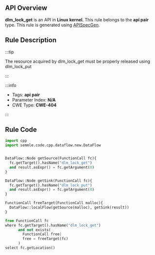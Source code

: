 ---
---


## API Overview
**dlm_lock_get** is an API in **Linux kernel**. This rule belongs to the **api pair** type. This rule is generated using [APISpecGen](../../tools/APISpecGen).
## Rule Description

:::tip

The resource acquired by dlm_lock_get must be properly released using dlm_lock_put

:::

:::info

- Tags: **api pair**
- Parameter Index: **N/A**
- CWE Type: **CWE-404**

:::

## Rule Code
```python
import cpp
import semmle.code.cpp.dataflow.new.DataFlow


DataFlow::Node getSource(FunctionCall fc){
  fc.getTarget().hasName("dlm_lock_get")
  and result.asExpr() = fc.getArgument(0)
}

DataFlow::Node getSink(FunctionCall fc){
  fc.getTarget().hasName("dlm_lock_put")
  and result.asExpr() = fc.getArgument(0)
}

FunctionCall freeTarget(FunctionCall malloc){
  DataFlow::localFlow(getSource(malloc), getSink(result))
}

from FunctionCall fc
where fc.getTarget().hasName("dlm_lock_get")
      and not exists(
        FunctionCall free| 
        free = freeTarget(fc)
      )
select fc.getLocation()

    
```
